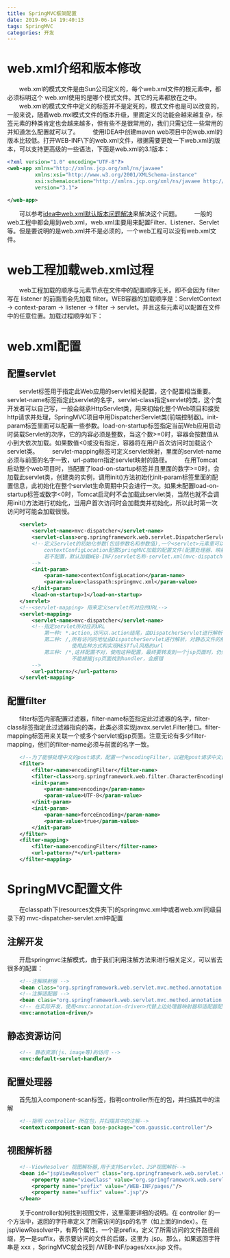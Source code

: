 ```yaml
---
title: SpringMVC框架配置
date: 2019-06-14 19:40:13
tags: SpringMVC
categories: 开发
---
```

# web.xml介绍和版本修改
　　web.xml的模式文件是由Sun公司定义的，每个web.xml文件的根元素<web-app>中，都必须标明这个 web.xml使用的是哪个模式文件。其它的元素都放在<web-app></web-app>之中。
　　web.xml的模式文件中定义的标签并不是定死的，模式文件也是可以改变的，一般来说，随着web.mxl模式文件的版本升级，里面定义的功能会越来越复杂，标签元素的种类肯定也会越来越多，但有些不是很常用的，我们只需记住一些常用的并知道怎么配置就可以了。
　　使用IDEA中创建maven web项目中的web.xml的版本比较低。打开WEB-INF\下的web.xml文件，根据需要更改一下web.xml的版本，可以支持更高级的一些语法，下面是web.xml的3.1版本：
```xml
<?xml version="1.0" encoding="UTF-8"?>
<web-app xmlns="http://xmlns.jcp.org/xml/ns/javaee"
         xmlns:xsi="http://www.w3.org/2001/XMLSchema-instance"
         xsi:schemaLocation="http://xmlns.jcp.org/xml/ns/javaee http://xmlns.jcp.org/xml/ns/javaee/web-app_3_1.xsd"
         version="3.1">

</web-app>
```
　　可以参考[idea中web.xml默认版本问题解决](https://blog.csdn.net/senar59/article/details/80538821)来解决这个问题。
　　一般的web工程中都会用到web.xml，web.xml主要用来配置Filter、Listener、Servlet等。但是要说明的是web.xml并不是必须的，一个web工程可以没有web.xml文件。
# web工程加载web.xml过程
　　web工程加载的顺序与元素节点在文件中的配置顺序无关。即不会因为 filter 写在 listener 的前面而会先加载 filter。WEB容器的加载顺序是：ServletContext -> context-param -> listener -> filter -> servlet。并且这些元素可以配置在文件中的任意位置。加载过程顺序如下：
<!-- more -->
# web.xml配置
## 配置servlet
　　servlet标签用于指定此Web应用的servlet相关配置，这个配置相当重要。servlet-name标签指定此servlet的名字，servlet-class指定servlet的类，这个类开发者可以自己写，一般会继承HttpServlet类，用来初始化整个Web项目和接受http请求并处理，SpringMVC项目中用DispatcherServlet类(前端控制器)。init-param标签里面可以配置一些参数。load-on-startup标签指定当前Web应用启动时装载Servlet的次序，它的内容必须是整数，当这个数>=0时，容器会按数值从小到大依次加载。如果数值<0或没有指定，容器将在用户首次访问时加载这个servlet类。
　　servlet-mapping标签可定义servlet映射，里面的servlet-name必须与前面的名字一致，url-pattern指定servlet映射的路径。
　　在用Tomcat启动整个web项目时，当配置了load-on-startup标签并且里面的数字>=0时，会加载此servlet类，创建类的实例，调用init()方法初始化init-param标签里面的配置信息，此初始化在整个servlet生命周期中只会进行一次。如果未配置load-on-startup标签或数字<0时，Tomcat启动时不会加载此servlet类，当然也就不会调用init()方法进行初始化，当用户首次访问时会加载类并初始化，所以此时第一次访问时可能会加载很慢。
```xml
    <servlet>
        <servlet-name>mvc-dispatcher</servlet-name>
        <servlet-class>org.springframework.web.servlet.DispatcherServlet</servlet-class>
        <!--定义Servlet的初始化参数(包括参数名和参数值),一个<servlet>元素里可以有多个<init-param>元素。
            contextConfigLocation配置SpringMVC加载的配置文件(配置处理器、映射器和适配器等等)。
            若不配置，默认加载WEB-INF/servlet名称-servlet.xml(mvc-dispatcher-servlet.xml)。
        -->
        <init-param>
            <param-name>contextConfigLocation</param-name>
            <param-value>classpath:springmvc.xml</param-value>
        </init-param>
        <load-on-startup>1</load-on-startup>
    </servlet>
    <!--<servlet-mapping> 用来定义servlet所对应的URL-->
    <servlet-mapping>
        <servlet-name>mvc-dispatcher</servlet-name>
        <!--指定servlet所对应的URL
            第一种: *.action,访问以.action结尾，由DispatcherServlet进行解析
            第二种: /,所有访问的地址由DispatcherServlet进行解析，对静态文件的解析需要配置不让DispatcherServlet进行解析，
                     使用此种方式和实现RESTful风格的url
            第三种: /*,这样配置不对，使用这种配置，最终要转发到一个jsp页面时，仍然会由DispatcherServlet解析jsp地址，
                     不能根据jsp页面找到handler，会报错
        -->
        <url-pattern>/</url-pattern>
    </servlet-mapping>
```
## 配置filter
　　filter标签内部配置过滤器，filter-name标签指定此过滤器的名字，filter-class标签指定此过滤器指向的类，此类必须实现javax.servlet.Filter接口。filter-mapping标签用来关联一个或多个servlet或jsp页面。注意无论有多少filter-mapping，他们的filter-name必须与前面的名字一致。
```xml
    <!--为了能够处理中文的post请求，配置一个encodingFilter，以避免post请求中文出现乱码情况-->
    <filter>
        <filter-name>encodingFilter</filter-name>
        <filter-class>org.springframework.web.filter.CharacterEncodingFilter</filter-class>
        <init-param>
            <param-name>encoding</param-name>
            <param-value>UTF-8</param-value>
        </init-param>
        <init-param>
            <param-name>forceEncoding</param-name>
            <param-value>true</param-value>
        </init-param>
    </filter>
    <filter-mapping>
        <filter-name>encodingFilter</filter-name>
        <url-pattern>/*</url-pattern>
    </filter-mapping>
```

# SpringMVC配置文件
　　在classpath下(resources文件夹下)的springmvc.xml中或者web.xml同级目录下的 mvc-dispatcher-servlet.xml中配置
## 注解开发
　　开启springmvc注解模式，由于我们利用注解方法来进行相关定义，可以省去很多的配置：
```xml
    <!--注解映射器 -->
    <bean class="org.springframework.web.servlet.mvc.method.annotation.RequestMappingHandlerMapping"/>
    <!--注解适配器 -->
    <bean class="org.springframework.web.servlet.mvc.method.annotation.RequestMappingHandlerAdapter"/>
    <!-- 在实际开发，使用<mvc:annotation-driven>代替上边处理器映射器和适配器配置。 -->
    <mvc:annotation-driven/>
```
## 静态资源访问
```xml
    <!-- 静态资源(js、image等)的访问 -->
    <mvc:default-servlet-handler/>
```
## 配置处理器
　　首先加入component-scan标签，指明controller所在的包，并扫描其中的注解
```xml
    <!--指明 controller 所在包，并扫描其中的注解-->
    <context:component-scan base-package="com.gaussic.controller"/>
```
## 视图解析器
```xml
    <!--ViewResolver 视图解析器,用于支持Servlet、JSP视图解析-->
    <bean id="jspViewResolver" class="org.springframework.web.servlet.view.InternalResourceViewResolver">
        <property name="viewClass" value="org.springframework.web.servlet.view.JstlView"/>
        <property name="prefix" value="/WEB-INF/pages/"/>
        <property name="suffix" value=".jsp"/>
    </bean>
```
　　关于controller如何找到视图文件，这里需要详细的说明。在 controller 的一个方法中，返回的字符串定义了所需访问的jsp的名字（如上面的index）。在jspViewResolver中，有两个属性，一个是prefix，定义了所需访问的文件路径前缀，另一是suffix，表示要访问的文件的后缀，这里为 .jsp。那么，如果返回字符串是 xxx ，SpringMVC就会找到 /WEB-INF/pages/xxx.jsp 文件。
